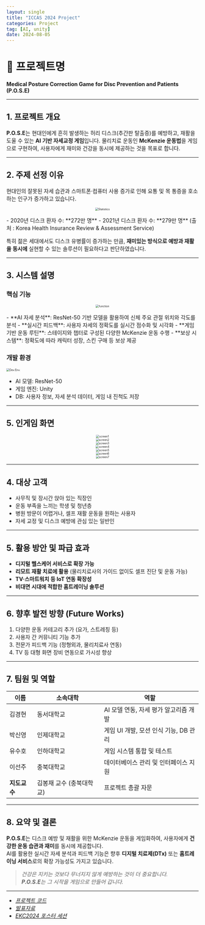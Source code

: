 ```yaml
---
layout: single
title: "ICCAS 2024 Project"
categories: Project
tag: [AI, unity]
date: 2024-08-05
---
```


# 📌 프로젝트명  
**Medical Posture Correction Game for Disc Prevention and Patients (P.O.S.E)**

---

## 1. 프로젝트 개요

**P.O.S.E**는 현대인에게 흔히 발생하는 허리 디스크(추간판 탈출증)를 예방하고, 재활을 도울 수 있는 **AI 기반 자세교정 게임**입니다. 물리치료 운동인 **McKenzie 운동법**을 게임으로 구현하여, 사용자에게 재미와 건강을 동시에 제공하는 것을 목표로 합니다.

---

## 2. 주제 선정 이유

현대인의 잘못된 자세 습관과 스마트폰·컴퓨터 사용 증가로 인해 요통 및 목 통증을 호소하는 인구가 증가하고 있습니다.  
<p align="center">
<img src="/images/ICCAS2024/slide4.PNG" alt="Statistics" style="zoom: 50%;" /><br>
</p>
- 2020년 디스크 환자 수: **272만 명**  
- 2021년 디스크 환자 수: **279만 명**  
(출처 : Korea Health Insurance Review & Assessment Service)

특히 젊은 세대에서도 디스크 유병률이 증가하는 만큼, **재미있는 방식으로 예방과 재활을 동시에** 실현할 수 있는 솔루션이 필요하다고 판단하였습니다.

---

## 3. 시스템 설명

### 핵심 기능  
<p align="center">
<img src="/images/ICCAS2024/slide10.PNG" alt="function" style="zoom: 50%;" /><br>
</p>
- **AI 자세 분석**: ResNet-50 기반 모델을 활용하여 신체 주요 관절 위치와 각도를 분석
- **실시간 피드백**: 사용자 자세의 정확도를 실시간 점수화 및 시각화
- **게임 기반 운동 루틴**: 스테이지와 챕터로 구성된 다양한 McKenzie 운동 수행
- **보상 시스템**: 정확도에 따라 캐릭터 성장, 스킨 구매 등 보상 제공

### 개발 환경  
<img src="/images/ICCAS2024/slide8.PNG" alt="Dev.Env." style="zoom: 50%;" /><br>
- AI 모델: ResNet-50
- 게임 엔진: Unity
- DB: 사용자 정보, 자세 분석 데이터, 게임 내 진척도 저장

---

## 5. 인게임 화면
<p align="center">
<img src="/images/ICCAS2024/slide13.PNG" alt="screen1" style="zoom: 50%;" /><br>
<img src="/images/ICCAS2024/slide14.PNG" alt="screen2" style="zoom: 50%;" /><br>
<img src="/images/ICCAS2024/slide15.PNG" alt="screen3" style="zoom: 50%;" /><br>
<img src="/images/ICCAS2024/slide16.PNG" alt="screen4" style="zoom: 50%;" /><br>
<img src="/images/ICCAS2024/slide17.PNG" alt="screen5" style="zoom: 50%;" /><br>
<img src="/images/ICCAS2024/slide18.PNG" alt="screen6" style="zoom: 50%;" /><br>
<img src="/images/ICCAS2024/slide19.PNG" alt="screen7" style="zoom: 50%;" />
</p>

---

## 4. 대상 고객

- 사무직 및 장시간 앉아 있는 직장인
- 운동 부족을 느끼는 학생 및 청년층
- 병원 방문이 어렵거나, 셀프 재활 운동을 원하는 사용자
- 자세 교정 및 디스크 예방에 관심 있는 일반인

---

## 5. 활용 방안 및 파급 효과

- **디지털 헬스케어 서비스로 확장 가능**  
- **리모트 재활 치료에 활용** (물리치료사의 가이드 없이도 셀프 진단 및 운동 가능)  
- **TV·스마트워치 등 IoT 연동 확장성**  
- **비대면 시대에 적합한 홈트레이닝 솔루션**  

---

## 6. 향후 발전 방향 (Future Works)

1. 다양한 운동 카테고리 추가 (요가, 스트레칭 등)
2. 사용자 간 커뮤니티 기능 추가
3. 전문가 피드백 기능 (정형외과, 물리치료사 연동)
4. TV 등 대형 화면 장비 연동으로 가시성 향상

---

## 7. 팀원 및 역할

| 이름         | 소속대학               | 역할                                      |
|--------------|------------------------|-------------------------------------------|
| 김경현       | 동서대학교             | AI 모델 연동, 자세 평가 알고리즘 개발     |
| 박신영       | 인제대학교             | 게임 UI 개발, 모션 인식 기능, DB 관리     |
| 유수호       | 인하대학교             | 게임 시스템 통합 및 테스트                |
| 이선주       | 충북대학교             | 데이터베이스 관리 및 인터페이스 지원      |
| **지도교수** | 김봉재 교수 (충북대학교) | 프로젝트 총괄 자문                         |

---

## 8. 요약 및 결론

**P.O.S.E**는 디스크 예방 및 재활을 위한 McKenzie 운동을 게임화하여, 사용자에게 **건강한 운동 습관과 재미**를 동시에 제공합니다.  
AI를 활용한 실시간 자세 분석과 피드백 기능은 향후 **디지털 치료제(DTx)** 또는 **홈트레이닝 서비스**로의 확장 가능성도 가지고 있습니다.

> *건강은 지키는 것보다 무너지지 않게 예방하는 것이 더 중요합니다.*  
> ***P.O.S.E**는 그 시작을 게임으로 만들어 갑니다.*

---


- *[프로젝트 코드](https://github.com/zachpaul7/ICCAS_4)*  
- *[발표자료](https://drive.google.com/file/d/1mciSA6k7jMiwEmd2MdGlWDDxnLXxcEWT/view?usp=sharing)*  
- *[EKC2024 포스터 세션](https://drive.google.com/file/d/14yUuSrNu6T3y3odnOtQFwmmDYyRWfyH4/view?usp=sharing)*